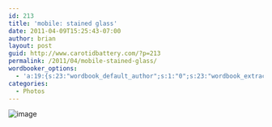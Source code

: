 ```yaml
---
id: 213
title: 'mobile: stained glass'
date: 2011-04-09T15:25:43-07:00
author: brian
layout: post
guid: http://www.carotidbattery.com/?p=213
permalink: /2011/04/mobile-stained-glass/
wordbooker_options:
  - 'a:19:{s:23:"wordbook_default_author";s:1:"0";s:23:"wordbook_extract_length";s:3:"256";s:21:"wordbooker_like_width";s:3:"250";s:25:"wordbook_fbshare_location";s:3:"top";s:24:"wordbook_fblike_location";s:3:"top";s:22:"wordbook_fblike_action";s:9:"recommend";s:27:"wordbook_fblike_colorscheme";s:4:"dark";s:20:"wordbook_fblike_font";s:5:"arial";s:22:"wordbook_fblike_button";s:12:"button_count";s:21:"wordbook_fblike_faces";s:5:"false";s:18:"wordbook_attribute";s:31:"Posted a new post on their blog";s:29:"wordbook_republish_time_frame";s:2:"10";s:29:"wordbooker_status_update_text";s:35:": New blog post :  %title% - %link%";s:19:"wordbook_actionlink";s:3:"300";s:32:"wordbook_description_meta_length";s:3:"350";s:20:"wordbook_comment_get";s:2:"on";s:18:"wordbook_page_post";s:4:"-100";s:18:"wordbook_orandpage";s:1:"2";s:24:"wordbooker_comment_email";s:24:"briankgalloway@gmail.com";}'
categories:
  - Photos
---
```

<img style="display:block;margin-right:auto;margin-left:auto;" alt="image" src="https://i0.wp.com/www.carotidbattery.com/wp-content/uploads/2011/04/wpid-IMG_20110409_152406.jpg?w=640" data-recalc-dims="1" />